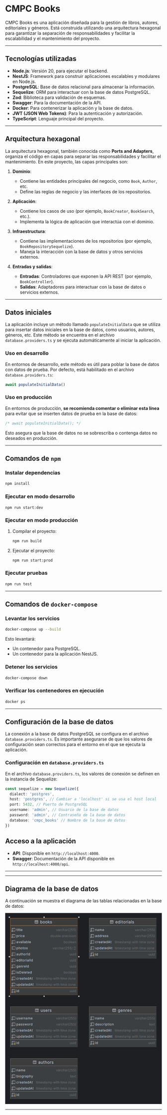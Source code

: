 # CMPC Books

CMPC Books es una aplicación diseñada para la gestión de libros, autores, editoriales y géneros. Está construida utilizando una arquitectura hexagonal para garantizar la separación de responsabilidades y facilitar la escalabilidad y el mantenimiento del proyecto.

---

## Tecnologías utilizadas

- **Node.js**: Versión 20, para ejecutar el backend.
- **NestJS**: Framework para construir aplicaciones escalables y modulares en Node.js.
- **PostgreSQL**: Base de datos relacional para almacenar la información.
- **Sequelize**: ORM para interactuar con la base de datos PostgreSQL.
- **Zod**: Biblioteca para validación de esquemas.
- **Swagger**: Para la documentación de la API.
- **Docker**: Para contenerizar la aplicación y la base de datos.
- **JWT (JSON Web Tokens)**: Para la autenticación y autorización.
- **TypeScript**: Lenguaje principal del proyecto.

---

## Arquitectura hexagonal

La arquitectura hexagonal, también conocida como **Ports and Adapters**, organiza el código en capas para separar las responsabilidades y facilitar el mantenimiento. En este proyecto, las capas principales son:

1. **Dominio**:

   - Contiene las entidades principales del negocio, como `Book`, `Author`, etc.
   - Define las reglas de negocio y las interfaces de los repositorios.

2. **Aplicación**:

   - Contiene los casos de uso (por ejemplo, `BookCreator`, `BookSearch`, etc.).
   - Implementa la lógica de aplicación que interactúa con el dominio.

3. **Infraestructura**:

   - Contiene las implementaciones de los repositorios (por ejemplo, `BookRepositorySequelize`).
   - Maneja la interacción con la base de datos y otros servicios externos.

4. **Entradas y salidas**:
   - **Entradas**: Controladores que exponen la API REST (por ejemplo, `BookController`).
   - **Salidas**: Adaptadores para interactuar con la base de datos o servicios externos.

---

## Datos iniciales

La aplicación incluye un método llamado `populateInitialData` que se utiliza para insertar datos iniciales en la base de datos, como usuarios, autores, géneros, etc. Este método se encuentra en el archivo `database.providers.ts` y se ejecuta automáticamente al iniciar la aplicación.

### Uso en desarrollo

En entornos de desarrollo, este método es útil para poblar la base de datos con datos de prueba. Por defecto, está habilitado en el archivo `database.providers.ts`:

```typescript
await populateInitialData()
```

### Uso en producción

En entornos de producción, **se recomienda comentar o eliminar esta línea** para evitar que se inserten datos de prueba en la base de datos:

```typescript
/* await populateInitialData(); */
```

Esto asegura que la base de datos no se sobrescriba o contenga datos no deseados en producción.

---

## Comandos de `npm`

### Instalar dependencias

```bash
npm install
```

### Ejecutar en modo desarrollo

```bash
npm run start:dev
```

### Ejecutar en modo producción

1. Compilar el proyecto:
   ```bash
   npm run build
   ```
2. Ejecutar el proyecto:
   ```bash
   npm run start:prod
   ```

### Ejecutar pruebas

```bash
npm run test
```

---

## Comandos de `docker-compose`

### Levantar los servicios

```bash
docker-compose up --build
```

Esto levantará:

- Un contenedor para PostgreSQL.
- Un contenedor para la aplicación NestJS.

### Detener los servicios

```bash
docker-compose down
```

### Verificar los contenedores en ejecución

```bash
docker ps
```

---

## Configuración de la base de datos

La conexión a la base de datos PostgreSQL se configura en el archivo `database.providers.ts`. Es importante asegurarse de que los valores de configuración sean correctos para el entorno en el que se ejecuta la aplicación.

### Configuración en `database.providers.ts`

En el archivo `database.providers.ts`, los valores de conexión se definen en la instancia de Sequelize:

```typescript
const sequelize = new Sequelize({
  dialect: 'postgres',
  host: 'postgres', // Cambiar a 'localhost' si se usa el host local
  port: 5432, // Puerto de PostgreSQL
  username: 'admin', // Usuario de la base de datos
  password: 'admin', // Contraseña de la base de datos
  database: 'cmpc_books' // Nombre de la base de datos
})
```

## Acceso a la aplicación

- **API**: Disponible en `http://localhost:4000`.
- **Swagger**: Documentación de la API disponible en `http://localhost:4000/api`.

---

---

## Diagrama de la base de datos

A continuación se muestra el diagrama de las tablas relacionadas en la base de datos:

![Diagrama de la base de datos](./relation_tables.png)

---
